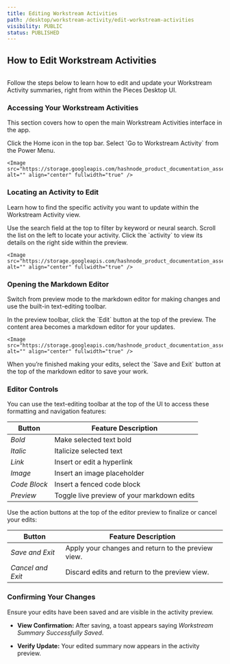 ```yaml
---
title: Editing Workstream Activities
path: /desktop/workstream-activity/edit-workstream-activities
visibility: PUBLIC
status: PUBLISHED
---
```


## How to Edit Workstream Activities

<Image src="https://storage.googleapis.com/hashnode_product_documentation_assets/desktop_app_assets/workstream_activity/editing_workstream_activity/general_edit_view.png" alt="" align="middle" fullwidth="true" />

Follow the steps below to learn how to edit and update your Workstream Activity summaries, right from within the Pieces Desktop UI.

### Accessing Your Workstream Activities

This section covers how to open the main Workstream Activities interface in the app.

<Steps>
  <Step title="Open Home Menu">
    Click the Home icon in the top bar.
  </Step>

  <Step title="Go to Activity">
    Select `Go to Workstream Activity` from the Power Menu.

    <Image src="https://storage.googleapis.com/hashnode_product_documentation_assets/desktop_app_assets/workstream_activity/editing_workstream_activity/opening_workstream_activity.gif" alt="" align="center" fullwidth="true" />
  </Step>
</Steps>

### Locating an Activity to Edit

Learn how to find the specific activity you want to update within the Workstream Activity view.

<Steps>
  <Step title="Search Activities">
    Use the search field at the top to filter by keyword or neural search.
  </Step>

  <Step title="Browse List">
    Scroll the list on the left to locate your activity.
  </Step>

  <Step title="Open Preview">
    Click the `activity` to view its details on the right side within the preview.

    <Image src="https://storage.googleapis.com/hashnode_product_documentation_assets/desktop_app_assets/workstream_activity/editing_workstream_activity/searching_for_workflow.gif" alt="" align="center" fullwidth="true" />
  </Step>
</Steps>

### Opening the Markdown Editor

Switch from preview mode to the markdown editor for making changes and use the built-in text-editing toolbar.

<Steps>
  <Step title="Enter Edit Mode">
    In the preview toolbar, click the `Edit` button at the top of the preview.
  </Step>

  <Step title="Start Editing">
    The content area becomes a markdown editor for your updates.

    <Image src="https://storage.googleapis.com/hashnode_product_documentation_assets/desktop_app_assets/workstream_activity/editing_workstream_activity/editing_activity.gif" alt="" align="center" fullwidth="true" />
  </Step>

  <Step title="Save Edits">
    When you’re finished making your edits, select the `Save and Exit` button at the top of the markdown editor to save your work.
  </Step>
</Steps>

### Editor Controls

You can use the text-editing toolbar at the top of the UI to access these formatting and navigation features:

| **Button**   | **Feature Description**                    |
| ------------ | ------------------------------------------ |
| *Bold*       | Make selected text bold                    |
| *Italic*     | Italicize selected text                    |
| *Link*       | Insert or edit a hyperlink                 |
| *Image*      | Insert an image placeholder                |
| *Code Block* | Insert a fenced code block                 |
| *Preview*    | Toggle live preview of your markdown edits |

Use the action buttons at the top of the editor preview to finalize or cancel your edits:

| **Button**        | **Feature Description**                            |
| ----------------- | -------------------------------------------------- |
| *Save and Exit*   | Apply your changes and return to the preview view. |
| *Cancel and Exit* | Discard edits and return to the preview view.      |

### Confirming Your Changes

Ensure your edits have been saved and are visible in the activity preview.

* **View Confirmation:** After saving, a toast appears saying *Workstream Summary Successfully Saved*.

* **Verify Update:** Your edited summary now appears in the activity preview.
